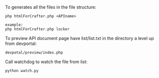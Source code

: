 To generates all the files in the file structure:

	php htmlForCrafter.php <APIname>

	example:
	php htmlForCrafter.php locker

To preview API document page have list/list.txt in the directory a level up from devportal:

	devpotal/preview/index.php


Call watchdog to watch the file from list: 

	python watch.py 



	